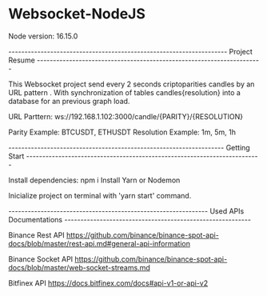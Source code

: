 # Websocket-NodeJS
Node version: 16.15.0

-------------------------------------------------------------------- Project Resume ----------------------------------------------------------------------

  This Websocket project send every 2 seconds criptoparities candles by an URL pattern . With synchronization of tables candles{resolution} into a database for an previous graph load.

URL Parttern: ws://192.168.1.102:3000/candle/{PARITY}/{RESOLUTION}

Parity Example: BTCUSDT, ETHUSDT
Resolution Example: 1m, 5m, 1h

------------------------------------------------------------------- Getting Start -------------------------------------------------------------------------

Install dependencies: npm i
Install Yarn or Nodemon

Inicialize project on terminal with 'yarn start' command.

-------------------------------------------------------------- Used APIs Documentations ----------------------------------------------------------

Binance Rest API
https://github.com/binance/binance-spot-api-docs/blob/master/rest-api.md#general-api-information

Binance Socket API
https://github.com/binance/binance-spot-api-docs/blob/master/web-socket-streams.md

Bitfinex API
https://docs.bitfinex.com/docs#api-v1-or-api-v2
